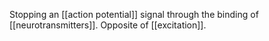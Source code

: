 Stopping an [[action potential]] signal through the binding of [[neurotransmitters]]. Opposite of [[excitation]].